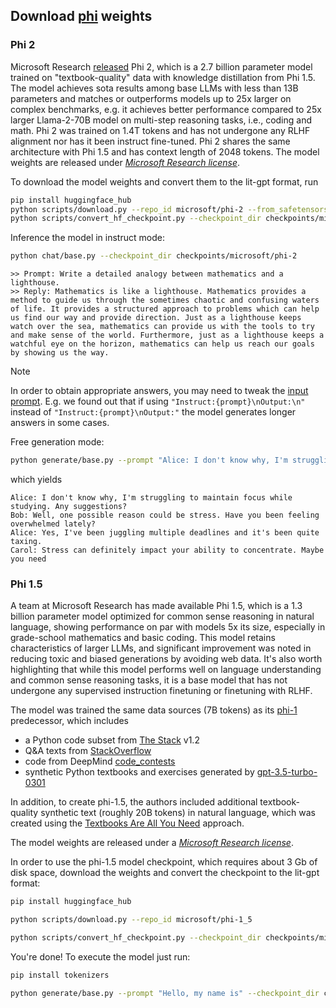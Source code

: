 ## Download [phi](https://arxiv.org/abs/2309.05463) weights

### Phi 2

Microsoft Research [released](https://www.microsoft.com/en-us/research/blog/phi-2-the-surprising-power-of-small-language-models/) Phi 2, which is a 2.7 billion parameter model trained on "textbook-quality" data with knowledge distillation from Phi 1.5. The model achieves sota results among base LLMs with less than 13B parameters and matches or outperforms models up to 25x larger on complex benchmarks, e.g. it achieves better performance compared to 25x larger Llama-2-70B model on multi-step reasoning tasks, i.e., coding and math. Phi 2 was trained on 1.4T tokens and has not undergone any RLHF alignment nor has it been instruct fine-tuned. Phi 2 shares the same architecture with Phi 1.5 and has context length of 2048 tokens.
The model weights are released under [*Microsoft Research license*](https://huggingface.co/microsoft/phi-2#license).

To download the model weights and convert them to the lit-gpt format, run

```bash
pip install huggingface_hub
python scripts/download.py --repo_id microsoft/phi-2 --from_safetensors True
python scripts/convert_hf_checkpoint.py --checkpoint_dir checkpoints/microsoft/phi-2
```

Inference the model in instruct mode:

```bash
python chat/base.py --checkpoint_dir checkpoints/microsoft/phi-2
```
```text
>> Prompt: Write a detailed analogy between mathematics and a lighthouse.
>> Reply: Mathematics is like a lighthouse. Mathematics provides a method to guide us through the sometimes chaotic and confusing waters of life. It provides a structured approach to problems which can help us find our way and provide direction. Just as a lighthouse keeps watch over the sea, mathematics can provide us with the tools to try and make sense of the world. Furthermore, just as a lighthouse keeps a watchful eye on the horizon, mathematics can help us reach our goals by showing us the way.
```
> [!NOTE]
> In order to obtain appropriate answers, you may need to tweak the [input prompt](https://github.com/Lightning-AI/lit-gpt/blob/74b8df0c3f07fc31d9d1a49e870a1f7955329ad8/chat/base.py#L359). E.g. we found out that if using `"Instruct:{prompt}\nOutput:\n"` instead of `"Instruct:{prompt}\nOutput:"` the model generates longer answers in some cases.

Free generation mode:
```bash
python generate/base.py --prompt "Alice: I don't know why, I'm struggling to maintain focus while studying. Any suggestions?\nBob:" --checkpoint_dir checkpoints/microsoft/phi-2
```
which yields
```text
Alice: I don't know why, I'm struggling to maintain focus while studying. Any suggestions?
Bob: Well, one possible reason could be stress. Have you been feeling overwhelmed lately?
Alice: Yes, I've been juggling multiple deadlines and it's been quite taxing.
Carol: Stress can definitely impact your ability to concentrate. Maybe you need
```

### Phi 1.5

A team at Microsoft Research has made available Phi 1.5, which is a 1.3 billion parameter model optimized for common sense reasoning in natural language, showing performance on par with models 5x its size, especially in grade-school mathematics and basic coding. This model retains characteristics of larger LLMs, and significant improvement was noted in reducing toxic and biased generations by avoiding web data. It's also worth highlighting that while this model performs well on language understanding and common sense reasoning tasks, it is a base model that has not undergone any supervised instruction finetuning or finetuning with RLHF.

The model was trained the same data sources (7B tokens) as its [phi-1](https://arxiv.org/abs/2306.11644) predecessor, which includes

- a Python code subset from [The Stack](https://arxiv.org/abs/2211.15533) v1.2
- Q&A texts from [StackOverflow](https://archive.org/download/stackexchange)
- code from DeepMind [code_contests](https://github.com/deepmind/code_contests)
- synthetic Python textbooks and exercises generated by [gpt-3.5-turbo-0301](https://platform.openai.com/docs/models/gpt-3-5)

In addition, to create phi-1.5, the authors included additional textbook-quality synthetic text (roughly 20B tokens) in natural language, which was created using the [Textbooks Are All You Need](https://arxiv.org/abs/2306.11644) approach.

The model weights are released under a [*Microsoft Research license*](https://huggingface.co/microsoft/phi-1_5/blob/main/README.md#license).

In order to use the phi-1.5 model checkpoint, which requires about 3 Gb of disk space, download the weights and convert the checkpoint to the lit-gpt format:

```bash
pip install huggingface_hub

python scripts/download.py --repo_id microsoft/phi-1_5

python scripts/convert_hf_checkpoint.py --checkpoint_dir checkpoints/microsoft/phi-1_5
```

You're done! To execute the model just run:

```bash
pip install tokenizers

python generate/base.py --prompt "Hello, my name is" --checkpoint_dir checkpoints/microsoft/phi-1_5
```
